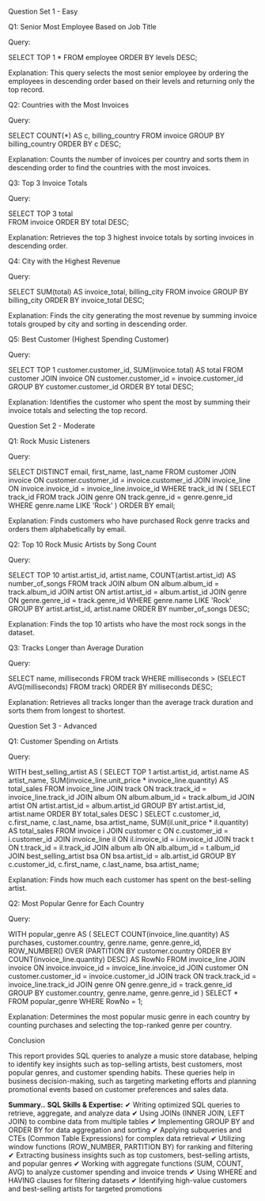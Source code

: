 Question Set 1 - Easy

Q1: Senior Most Employee Based on Job Title

Query:

SELECT TOP 1 *
FROM employee
ORDER BY levels DESC;

Explanation:
This query selects the most senior employee by ordering the employees in descending order based on their levels and returning only the top record.

Q2: Countries with the Most Invoices

Query:

SELECT COUNT(*) AS c, billing_country
FROM invoice
GROUP BY billing_country
ORDER BY c DESC;

Explanation:
Counts the number of invoices per country and sorts them in descending order to find the countries with the most invoices.

Q3: Top 3 Invoice Totals

Query:

SELECT TOP 3 total  
FROM invoice
ORDER BY total DESC;

Explanation:
Retrieves the top 3 highest invoice totals by sorting invoices in descending order.

Q4: City with the Highest Revenue

Query:

SELECT SUM(total) AS invoice_total, billing_city
FROM invoice
GROUP BY billing_city
ORDER BY invoice_total DESC;

Explanation:
Finds the city generating the most revenue by summing invoice totals grouped by city and sorting in descending order.

Q5: Best Customer (Highest Spending Customer)

Query:

SELECT TOP 1 customer.customer_id, SUM(invoice.total) AS total
FROM customer
JOIN invoice ON customer.customer_id = invoice.customer_id
GROUP BY customer.customer_id
ORDER BY total DESC;

Explanation:
Identifies the customer who spent the most by summing their invoice totals and selecting the top record.

Question Set 2 - Moderate

Q1: Rock Music Listeners

Query:

SELECT DISTINCT email, first_name, last_name
FROM customer
JOIN invoice ON customer.customer_id = invoice.customer_id
JOIN invoice_line ON invoice.invoice_id = invoice_line.invoice_id
WHERE track_id IN (
	SELECT track_id FROM track
	JOIN genre ON track.genre_id = genre.genre_id
	WHERE genre.name LIKE 'Rock'
)
ORDER BY email;

Explanation:
Finds customers who have purchased Rock genre tracks and orders them alphabetically by email.

Q2: Top 10 Rock Music Artists by Song Count

Query:

SELECT TOP 10 artist.artist_id, artist.name, COUNT(artist.artist_id) AS number_of_songs
FROM track
JOIN album ON album.album_id = track.album_id
JOIN artist ON artist.artist_id = album.artist_id
JOIN genre ON genre.genre_id = track.genre_id
WHERE genre.name LIKE 'Rock'
GROUP BY artist.artist_id, artist.name
ORDER BY number_of_songs DESC;

Explanation:
Finds the top 10 artists who have the most rock songs in the dataset.

Q3: Tracks Longer than Average Duration

Query:

SELECT name, milliseconds
FROM track
WHERE milliseconds > (SELECT AVG(milliseconds) FROM track)
ORDER BY milliseconds DESC;

Explanation:
Retrieves all tracks longer than the average track duration and sorts them from longest to shortest.

Question Set 3 - Advanced

Q1: Customer Spending on Artists

Query:

WITH best_selling_artist AS (
	SELECT TOP 1 artist.artist_id, artist.name AS artist_name, SUM(invoice_line.unit_price * invoice_line.quantity) AS total_sales
	FROM invoice_line
	JOIN track ON track.track_id = invoice_line.track_id
	JOIN album ON album.album_id = track.album_id
	JOIN artist ON artist.artist_id = album.artist_id
	GROUP BY artist.artist_id, artist.name
	ORDER BY total_sales DESC
)
SELECT c.customer_id, c.first_name, c.last_name, bsa.artist_name, SUM(il.unit_price * il.quantity) AS total_sales
FROM invoice i
JOIN customer c ON c.customer_id = i.customer_id
JOIN invoice_line il ON il.invoice_id = i.invoice_id
JOIN track t ON t.track_id = il.track_id
JOIN album alb ON alb.album_id = t.album_id
JOIN best_selling_artist bsa ON bsa.artist_id = alb.artist_id
GROUP BY c.customer_id, c.first_name, c.last_name, bsa.artist_name;

Explanation:
Finds how much each customer has spent on the best-selling artist.

Q2: Most Popular Genre for Each Country

Query:

WITH popular_genre AS (
	SELECT COUNT(invoice_line.quantity) AS purchases, customer.country, genre.name, genre.genre_id,
	ROW_NUMBER() OVER (PARTITION BY customer.country ORDER BY COUNT(invoice_line.quantity) DESC) AS RowNo
	FROM invoice_line
	JOIN invoice ON invoice.invoice_id = invoice_line.invoice_id
	JOIN customer ON customer.customer_id = invoice.customer_id
	JOIN track ON track.track_id = invoice_line.track_id
	JOIN genre ON genre.genre_id = track.genre_id
	GROUP BY customer.country, genre.name, genre.genre_id
)
SELECT * FROM popular_genre WHERE RowNo = 1;

Explanation:
Determines the most popular music genre in each country by counting purchases and selecting the top-ranked genre per country.

Conclusion

This report provides SQL queries to analyze a music store database, helping to identify key insights such as top-selling artists, best customers, most popular genres, and customer spending habits. These queries help in business decision-making, such as targeting marketing efforts and planning promotional events based on customer preferences and sales data.

**Summary..**
**SQL Skills & Expertise:**
✔ Writing optimized SQL queries to retrieve, aggregate, and analyze data
✔ Using JOINs (INNER JOIN, LEFT JOIN) to combine data from multiple tables
✔ Implementing GROUP BY and ORDER BY for data aggregation and sorting
✔ Applying subqueries and CTEs (Common Table Expressions) for complex data retrieval
✔ Utilizing window functions (ROW_NUMBER, PARTITION BY) for ranking and filtering
✔ Extracting business insights such as top customers, best-selling artists, and popular genres
✔ Working with aggregate functions (SUM, COUNT, AVG) to analyze customer spending and invoice trends
✔ Using WHERE and HAVING clauses for filtering datasets
✔ Identifying high-value customers and best-selling artists for targeted promotions

